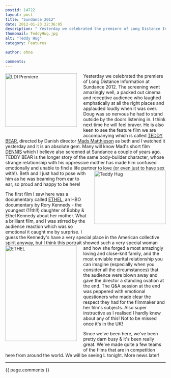 ```yaml
---
postid: 14722
layout: post
title: "Sundance 2012"
date: 2012-01-23 22:36:05
description: " Yesterday we celebrated the premiere of Long Distance Information at Sundance 2012. The screening went amazingly well, a packed out cinema and receptive audience who laughed emphatically at all the right places and applauded loudly when it was over&#8230;."
thumbnail: TeddyHug.jpg
alt: "Teddy Hug"
category: Features

author: ohna

comments:
---
```


<p><span class="mt-enclosure mt-enclosure-image" style="display: inline;"><a href="{{ site.baseurl }}/i/Premiere.jpg"><img alt="LDI Premiere" src="{{ site.baseurl }}/assets_c/2012/01/Premiere-thumb-225x168.jpg" width="225" height="168" class="mt-image-left" style="float: left; margin: 0 20px 20px 0;" /></a></span> Yesterday we celebrated the premiere of Long Distance Information at Sundance 2012. The screening went amazingly well, a packed out cinema and receptive audience who laughed emphatically at all the right places and applauded loudly when it was over. Doug was so nervous he had to stand outside by the doors listening in. I think next time he will feel braver. He is also keen to see the feature film we are accompanying which is called <a href="http://www.indiewire.com/article/meet-the-2012-sundance-filmmakers-15-mads-matthiesens-teddy-bear"><span class="caps">TEDDY BEAR</span></a>, directed by Danish director <a href="http://www.imdb.com/name/nm1323584/">Mads Matthieson</a> as beth and I watched it yesterday and it is an absolute gem. Many will know Mad's short film <a href="http://www.youtube.com/watch?v=V1zFeHJzS5E"><span class="caps">DENNIS</span></a> which I believe also screened at Sundance a couple of years ago. <span class="caps">TEDDY BEAR </span>is the longer story of the same body-builder character, whose strange relationship with his oppressive mother has made him confused emotionally and unable to find a life partner to love (or even just to have sex with!). <span class="mt-enclosure mt-enclosure-image" style="display: inline;"><a href="{{ site.baseurl }}/i/TeddyHug.jpg"><img alt="Teddy Hug" src="{{ site.baseurl }}/assets_c/2012/01/TeddyHug-thumb-225x168.jpg" width="225" height="168" class="mt-image-right" style="float: right; margin: 0 0 20px 20px;" /></a></span>Beth and I just had to pose with him as he was beaming from ear to ear, so proud and happy to be here!</p>

<p>The first film I saw here was a documentary called <a href="http://www.usatoday.com/life/movies/movieawards/sundance/story/2012-01-22/ethel-kennedy-documentary/52747808/1"><span class="caps">ETHEL</span></a>, an <span class="caps">HBO </span>documentary by Rory Kennedy - the youngest (11th!!) daughter of Bobby &amp; Ethel Kennedy about her mother. What a brilliant film, and I was stirred by the audience reaction which was so emotional it caught me by surprise. I guess the Kennedy's have a very special place in the American collective spirit anyway, but I think this portrait showed such a very special woman <span class="mt-enclosure mt-enclosure-image" style="display: inline;"><a href="{{ site.baseurl }}/i/Edith.jpg"><img alt="ETHEL" src="{{ site.baseurl }}/assets_c/2012/01/Edith-thumb-225x301.jpg" width="225" height="301" class="mt-image-left" style="float: left; margin: 0 20px 20px 0;" /></a></span>and how she forged a most amazingly loving and close-knit family, and the most enviable marital relationship you can imagine (especially when you consider all the circumstances) that the audience were blown away and gave the director a standing ovation at the end. The <span class="caps">Q&amp;A </span>session at the end was peppered with emotional questioners who made clear the respect they had for the filmmaker and her film's subjects. Also super instructive as I realised I hardly knew about any of this! Not to be missed once it's in the UK!</p>

<p>Since we've been here, we've been pretty darn busy &amp; it's been really great. We've made quite a few teams of the films that are in competition here from around the world. We will be seeing L tonight. More news later!</p>

<hr>

{{ page.comments }}


